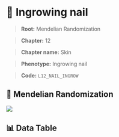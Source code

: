 # 🧪 Ingrowing nail

> **Root:** Mendelian Randomization

> **Chapter:** 12  

> **Chapter name:** Skin

> **Phenotype:** Ingrowing nail  

> **Code:** `L12_NAIL_INGROW`

## 🧬 Mendelian Randomization  

<img src="/MR/Figures/Forward/L12_NAIL_INGROW.png"/>

## 📊 Data Table

<CsvTableMRF src="/MR_Data/Forward/L12_NAIL_INGROW.csv"/>
